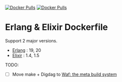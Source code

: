 [![Docker Pulls](https://img.shields.io/docker/pulls/nesachirou/erlang.svg)][Erlang Hub]
[![Docker Pulls](https://img.shields.io/docker/pulls/nesachirou/elixir.svg)][Elixir Hub]

Erlang & Elixir Dockerfile
==
Support 2 major versions.

* [Erlang][Erlang Hub] : 19, 20
* [Elixir][Elixir Hub] : 1.4, 1.5

TODO:
- [ ] Move make + Digdag to [Waf: the meta build system][Waf]

[Erlang Hub]: https://hub.docker.com/r/nesachirou/erlang/
[Elixir Hub]: https://hub.docker.com/r/nesachirou/elixir/
[Waf]: https://waf.io/
